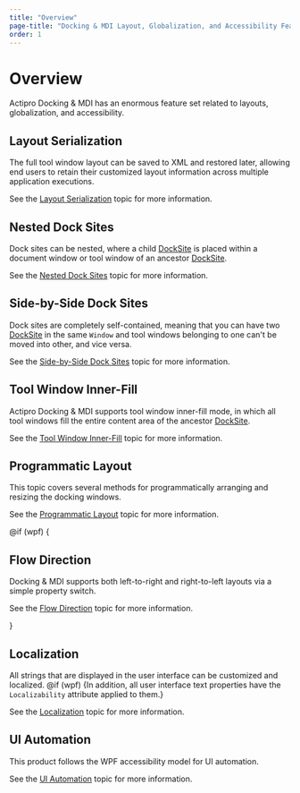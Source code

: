```yaml
---
title: "Overview"
page-title: "Docking & MDI Layout, Globalization, and Accessibility Features"
order: 1
---
```

# Overview

Actipro Docking & MDI has an enormous feature set related to layouts, globalization, and accessibility.

## Layout Serialization

The full tool window layout can be saved to XML and restored later, allowing end users to retain their customized layout information across multiple application executions.

See the [Layout Serialization](layout-serialization.md) topic for more information.

## Nested Dock Sites

Dock sites can be nested, where a child [DockSite](xref:@ActiproUIRoot.Controls.Docking.DockSite) is placed within a document window or tool window of an ancestor [DockSite](xref:@ActiproUIRoot.Controls.Docking.DockSite).

See the [Nested Dock Sites](nested-dock-sites.md) topic for more information.

## Side-by-Side Dock Sites

Dock sites are completely self-contained, meaning that you can have two [DockSite](xref:@ActiproUIRoot.Controls.Docking.DockSite) in the same `Window` and tool windows belonging to one can't be moved into other, and vice versa.

See the [Side-by-Side Dock Sites](side-by-side-dock-sites.md) topic for more information.

## Tool Window Inner-Fill

Actipro Docking & MDI supports tool window inner-fill mode, in which all tool windows fill the entire content area of the ancestor [DockSite](xref:@ActiproUIRoot.Controls.Docking.DockSite).

See the [Tool Window Inner-Fill](tool-window-inner-fill.md) topic for more information.

## Programmatic Layout

This topic covers several methods for programmatically arranging and resizing the docking windows.

See the [Programmatic Layout](programmatic-layout.md) topic for more information.

@if (wpf) {

## Flow Direction

Docking & MDI supports both left-to-right and right-to-left layouts via a simple property switch.

See the [Flow Direction](flow-direction.md) topic for more information.

}

## Localization

All strings that are displayed in the user interface can be customized and localized. @if (wpf) {In addition, all user interface text properties have the `Localizability` attribute applied to them.}

See the [Localization](localization.md) topic for more information.

## UI Automation

This product follows the WPF accessibility model for UI automation.

See the [UI Automation](ui-automation.md) topic for more information.
